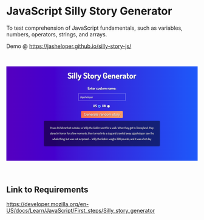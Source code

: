 # JavaScript Silly Story Generator

To test comprehension of JavaScript fundamentals, such as variables, numbers, operators, strings, and arrays.

Demo @ https://jasheloper.github.io/silly-story-js/

<br>

![My Image](sillystorypreview2.png)


<br>

## Link to Requirements

https://developer.mozilla.org/en-US/docs/Learn/JavaScript/First_steps/Silly_story_generator

